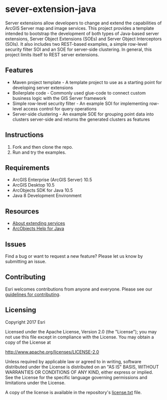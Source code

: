 # sever-extension-java
Server extensions allow developers to change and extend the capabilities of ArcGIS Server map and 
image services. This project provides a template intended to bootstrap the development of both types of Java-based 
server extensions, Server Object Extensions (SOEs) and Server Object Interceptors (SOIs). It also includes two REST-based
examples, a simple row-level security filter SOI and an SOE for server-side clustering. In general, this project limits itself to 
REST server extensions.

## Features
* Maven project template - A template project to use as a starting point for developing server extensions
* Boilerplate code - Commonly used glue-code to connect custom business logic with the GIS Server framework
* Simple row-level security filter - An example SOI for implementing row-level access control for query operations 
* Server-side clustering - An example SOE for grouping point data into clusters server-side and returns the generated clusters as features

## Instructions
1. Fork and then clone the repo. 
2. Run and try the examples.

## Requirements
* ArcGIS Enterprise (ArcGIS Server) 10.5
* ArcGIS Desktop 10.5
* ArcObjects SDK for Java 10.5
* Java 8 Development Environment

## Resources
* [About extending services](http://server.arcgis.com/en/server/latest/publish-services/windows/about-extending-services.htm)
* [ArcObjects Help for Java](http://desktop.arcgis.com/en/arcobjects/latest/java/)

## Issues
Find a bug or want to request a new feature?  Please let us know by submitting an issue.

## Contributing
Esri welcomes contributions from anyone and everyone. Please see our [guidelines for contributing](https://github.com/esri/contributing).

## Licensing
Copyright 2017 Esri

Licensed under the Apache License, Version 2.0 (the "License");
you may not use this file except in compliance with the License.
You may obtain a copy of the License at

   http://www.apache.org/licenses/LICENSE-2.0

Unless required by applicable law or agreed to in writing, software
distributed under the License is distributed on an "AS IS" BASIS,
WITHOUT WARRANTIES OR CONDITIONS OF ANY KIND, either express or implied.
See the License for the specific language governing permissions and
limitations under the License.

A copy of the license is available in the repository's [license.txt](/license.txt) file.
